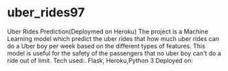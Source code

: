 # uber_rides97
Uber Rides Prediction(Deploymed on Heroku)
The project is a Machine Learning model which predict the uber rides that how much uber rides can do a Uber boy per week based on the different types of features.  This model is useful for the safety of the passengers that no uber boy can't do a ride out of limit.
Tech used:. Flask, Heroku,Python 3
Deployed on: 
